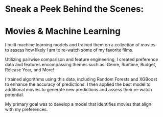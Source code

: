 # Sneak a Peek Behind the Scenes: 
# Movies & Machine Learning
I built machine learning models and trained them on a collection of movies to assess how likely I am to re-watch some of my favorite films.

Utilizing pairwise comparison and feature engineering, I created preference data and features encompassing themes such as: Genre, Runtime, Budget, Release Year, and More!

I trained algorithms using this data, including Random Forests and XGBoost to enhance the accuracy of predictions. I then applied the best model to additional movies to generate new predictions and assess their re-watch potential.

My primary goal was to develop a model that identifies movies that align with my preferences.
